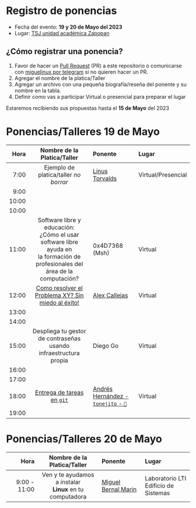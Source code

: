 # Registro de ponencias

* Fecha del evento: **19 y 20 de Mayo del 2023**
* Lugar: [TSJ unidad académica Zapopan](https://goo.gl/maps/8fyaXKKnY9jaHaXB8)

## ¿Cómo registrar una ponencia?

1. Favor de hacer un [Pull Request](https://github.com/lnxzpn/eventos/pulls) (PR) a
   este repositorio o comunicarse con
   [miguelinux por telegram](https://t.me/miguelinux) si no quieren
   hacer un PR.
2. Agregar el nombre de la platica/Taller
3. Agregar un archivo con una pequeña biografía/reseña del ponente
   y su nombre en la tabla.
4. Definir como vas a participar Virtual o presencial para preparar el lugar

Estaremos recibiendo sus propuestas hasta el **15 de Mayo** del 2023

# Ponencias/Talleres 19 de Mayo

| Hora  | Nombre de la Platica/Taller | Ponente | Lugar |
| ---:  |           :---:             | :---    | :---  |
|  7:00 | Ejemplo de platica/taller _no borrar_ | [Linus Torvalds](../FLISoL2022/torvalds.md) | Virtual/Presencial |
|  9:00 |  |  |  |
| 10:00 |  |  |  |
| 10:00 |  |  |  |
| 11:00 | Software libre y educación: <br> ¿Cómo el usar software libre ayuda en <br> la formación de profesionales del <br> área de la computación? | 0x4D7368 (Msh) | Virtual |
| 12:00 | [Como resolver el Problema XY? Sin miedo al éxito!](https://darkaxl017.fedorapeople.org/slides/Una_serie_de_eventos_inesperados_-_XY_Problem_-_FLISoL_2023.pdf) | [Alex Callejas](alexcallejas.md) | Virtual |
| 13:00 |  |  |  |
| 14:00 |  |  |  |
| 15:00 | Despliega tu gestor de contraseñas <br> usando infraestructura propia| Diego Go | Virtual |
| 16:00 |  |  |  |
| 17:00 |  |  |  |
| 18:00 | [Entrega de tareas en `git`](https://tonejito.github.io/conferencias/tareas-git) | [Andrés Hernández - `tonejito` - `🐰`](tonejito.md) | Virtual |
| 19:00 |  |  |  |

# Ponencias/Talleres 20 de Mayo

| Hora  | Nombre de la Platica/Taller | Ponente | Lugar |
| ---:  |           :---:             | :---    | :---  |
|  9:00 - 11:00| Ven y te ayudamos a instalar <br> **Linux** en tu computadora | [Miguel Bernal Marin](miguelinux.md) | Laboratorio LTI <br> Edificio de Sistemas |

<!-- modeline
 vi: ts=8 sw=4 sts=4 et spl=es spell
-->
